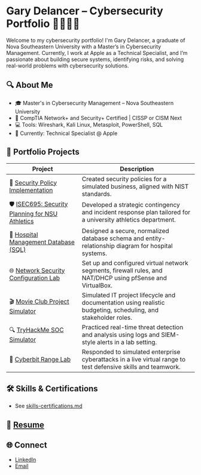 # Gary Delancer – Cybersecurity Portfolio 👨🏽‍💻🔐

Welcome to my cybersecurity portfolio! I'm Gary Delancer, a graduate of Nova Southeastern University with a Master’s in Cybersecurity Management. Currently, I work at Apple as a Technical Specialist, and I’m passionate about building secure systems, identifying risks, and solving real-world problems with cybersecurity solutions.

## 🔍 About Me
- 🎓 Master's in Cybersecurity Management – Nova Southeastern University
- 🧠 CompTIA Network+ and Security+ Certified | CISSP or CISM Next
- 💻 Tools: Wireshark, Kali Linux, Metasploit, PowerShell, SQL 
- 🏢 Currently: Technical Specialist @ Apple

## 📁 Portfolio Projects

| Project | Description |
|--------|-------------|
| 🔐 [Security Policy Implementation](./mb-business-policy-implementation) | Created security policies for a simulated business, aligned with NIST standards. |
| 🛡️ [ISEC695: Security Planning for NSU Athletics](./isec695-security-plan) | Developed a strategic contingency and incident response plan tailored for a university athletics department. |
| 🧠 [Hospital Management Database (SQL)](./hospital-database-project) | Designed a secure, normalized database schema and entity-relationship diagram for hospital systems. |
| 🌐 [Network Security Configuration Lab](./network-security-configuration-lab) | Set up and configured virtual network segments, firewall rules, and NAT/DHCP using pfSense and VirtualBox. |
| 🎬 [Movie Club Project Simulator](./movie-club-project-simulator) | Simulated IT project lifecycle and documentation using realistic budgeting, scheduling, and stakeholder roles. |
| 🔍 [TryHackMe SOC Simulator](./tryhackme-soc-simulator) | Practiced real-time threat detection and analysis using logs and SIEM-style alerts in a lab setting. |
| 🚨 [Cyberbit Range Lab](./cyberbit-range-lab) | Responded to simulated enterprise cyberattacks in a live virtual range to test defensive skills and teamwork. |

## 🛠️ Skills & Certifications
- See [skills-certifications.md](./skills-certifications.md)

## 📄 [Resume](https://github.com/user-attachments/files/20699128/GaryDelancer.pdf)

## 🌐 Connect
- [LinkedIn](https://www.linkedin.com/in/gary-delancer-100933198/)
- [Email](garydelancer@gmail.com)

